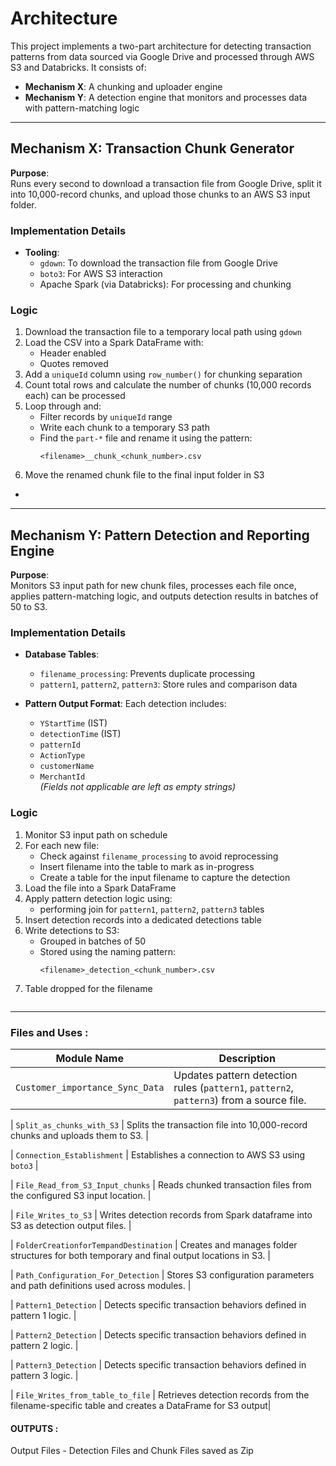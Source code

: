# Architecture

This project implements a two-part architecture for detecting transaction patterns from data sourced via Google Drive and processed through AWS S3 and Databricks. It consists of:

- **Mechanism X**: A chunking and uploader engine
- **Mechanism Y**: A detection engine that monitors and processes data with pattern-matching logic

---

## Mechanism X: Transaction Chunk Generator

**Purpose**:  
Runs every second to download a transaction file from Google Drive, split it into 10,000-record chunks, and upload those chunks to an AWS S3 input folder.

### Implementation Details

- **Tooling**:
  - `gdown`: To download the transaction file from Google Drive
  - `boto3`: For AWS S3 interaction
  - Apache Spark (via Databricks): For processing and chunking

### Logic

1. Download the transaction file to a temporary local path using `gdown`
2. Load the CSV into a Spark DataFrame with:
   - Header enabled
   - Quotes removed
3. Add a `uniqueId` column using `row_number()` for chunking separation
4. Count total rows and calculate the number of chunks (10,000 records each) can be processed
5. Loop through and:
   - Filter records by `uniqueId` range
   - Write each chunk to a temporary S3 path
   - Find the `part-*` file and rename it using the pattern:  
     ```
     <filename>__chunk_<chunk_number>.csv
     ```
6. Move the renamed chunk file to the final input folder in S3

-


-----------------------------------------------------------------------------------------

## Mechanism Y: Pattern Detection and Reporting Engine

**Purpose**:  
Monitors S3 input path for new chunk files, processes each file once, applies pattern-matching logic, and outputs detection results in batches of 50 to S3.

###  Implementation Details

- **Database Tables**:
  - `filename_processing`: Prevents duplicate processing
  - `pattern1`, `pattern2`, `pattern3`: Store rules and comparison data

- **Pattern Output Format**:
  Each detection includes:
  - `YStartTime` (IST)
  - `detectionTime` (IST)
  - `patternId`
  - `ActionType`
  - `customerName`
  - `MerchantId`  
  *(Fields not applicable are left as empty strings)*

### Logic

1. Monitor S3 input path on schedule
2. For each new file:
   - Check against `filename_processing` to avoid reprocessing
   - Insert filename into the table to mark as in-progress
   - Create a table for the input filename to capture the detection
3. Load the file into a Spark DataFrame 
4. Apply pattern detection logic using:
   - performing join for `pattern1`, `pattern2`, `pattern3` tables
5. Insert detection records into a dedicated detections table
6. Write detections to S3:
   - Grouped in batches of 50
   - Stored using the naming pattern:
     ```
     <filename>_detection_<chunk_number>.csv
7. Table dropped for the filename
     ```
-----------------------------------------------------------------------------------------------

### Files and Uses :

| Module Name                           | Description                                                                                |
| ------------------------------------- | ------------------------------------------------------------------------------------------ |
| `Customer_importance_Sync_Data`       | Updates pattern detection rules (`pattern1`, `pattern2`, `pattern3`) from a source file.   |

| `Split_as_chunks_with_S3`             | Splits the transaction file into 10,000-record chunks and uploads them to S3.              |

| `Connection_Establishment`            | Establishes a connection to AWS S3 using `boto3`                         |

| `File_Read_from_S3_Input_chunks`      | Reads chunked transaction files from the configured S3 input location.                     |

| `File_Writes_to_S3`                   | Writes detection records from Spark dataframe into S3 as detection output files.      |

| `FolderCreationforTempandDestination` | Creates and manages folder structures for both temporary and final output locations in S3. |

| `Path_Configuration_For_Detection`    | Stores S3 configuration parameters and path definitions used across modules.               |

| `Pattern1_Detection`                  | Detects specific transaction behaviors defined in pattern 1 logic.                         |

| `Pattern2_Detection`                  | Detects specific transaction behaviors defined in pattern 2 logic.                         |

| `Pattern3_Detection`                  | Detects specific transaction behaviors defined in pattern 3 logic.                         |

| `File_Writes_from_table_to_file`	| Retrieves detection records from the filename-specific table and creates a DataFrame for S3 output|


#### OUTPUTS :

Output Files -  Detection Files and Chunk Files saved as Zip

